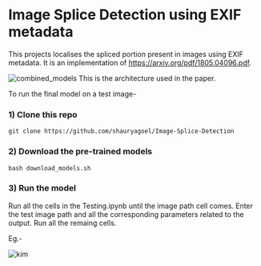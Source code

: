 # Image Splice Detection using EXIF metadata
This projects localises the spliced portion present in images using EXIF metadata. It is an implementation of https://arxiv.org/pdf/1805.04096.pdf.

![combined_models](https://user-images.githubusercontent.com/23395833/82658838-59b60900-9c45-11ea-9435-4cb75854a26c.png)
This is the architecture used in the paper.

To run the final model on a test image-

### 1) Clone this repo 
`git clone https://github.com/shauryagoel/Image-Splice-Detection`

### 2) Download the pre-trained models
`bash download_models.sh`

### 3) Run the model
Run all the cells in the Testing.ipynb until the image path cell comes. Enter the test image path and all the corresponding parameters related to the output. Run all the remaing cells.

Eg.- 

![kim](https://user-images.githubusercontent.com/23395833/82660936-b2d36c00-9c48-11ea-9b34-fa2b4a679cda.png)

